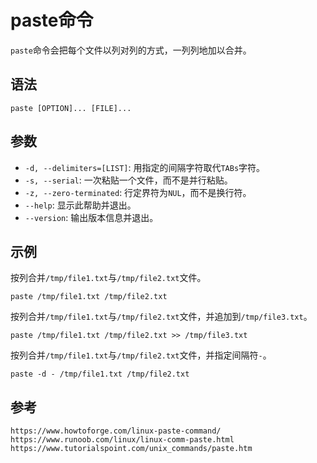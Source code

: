 # paste命令
`paste`命令会把每个文件以列对列的方式，一列列地加以合并。

## 语法

```shell
paste [OPTION]... [FILE]...
```

## 参数
* `-d, --delimiters=[LIST]`: 用指定的间隔字符取代`TABs`字符。
* `-s, --serial`: 一次粘贴一个文件，而不是并行粘贴。
* `-z, --zero-terminated`: 行定界符为`NUL`，而不是换行符。
* `--help`: 显示此帮助并退出。
* `--version`: 输出版本信息并退出。


## 示例
按列合并`/tmp/file1.txt`与`/tmp/file2.txt`文件。

```shell
paste /tmp/file1.txt /tmp/file2.txt
```

按列合并`/tmp/file1.txt`与`/tmp/file2.txt`文件，并追加到`/tmp/file3.txt`。

```shell
paste /tmp/file1.txt /tmp/file2.txt >> /tmp/file3.txt
```

按列合并`/tmp/file1.txt`与`/tmp/file2.txt`文件，并指定间隔符`-`。

```shell
paste -d - /tmp/file1.txt /tmp/file2.txt
```



## 参考

```
https://www.howtoforge.com/linux-paste-command/
https://www.runoob.com/linux/linux-comm-paste.html
https://www.tutorialspoint.com/unix_commands/paste.htm
```
